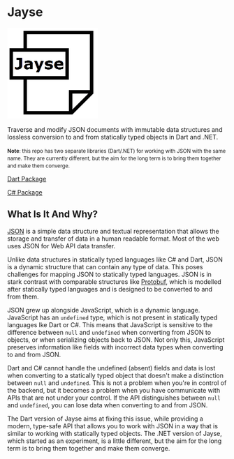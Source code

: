# Jayse

![Logo](Images/IconSmall.png) 

Traverse and modify JSON documents with immutable data structures and lossless conversion to and from statically typed objects in Dart and .NET.

<small>**Note**: this repo has two separate libraries (Dart/.NET) for working with JSON with the same name. They are currently different, but the aim for the long term is to bring them together and make them converge.</small>

[Dart Package](src/dart_jayse)

[C# Package](src/dotnet)

## What Is It And Why?

[JSON](https://www.json.org/json-en.html) is a simple data structure and textual representation that allows the storage and transfer of data in a human readable format. Most of the web uses JSON for Web API data transfer. 

Unlike data structures in statically typed languages like C# and Dart, JSON is a dynamic structure that can contain any type of data. This poses challenges for mapping JSON to statically typed languages. JSON is in stark contrast with comparable structures like [Protobuf](https://protobuf.dev/), which is modelled after statically typed languages and is designed to be converted to and from them.

JSON grew up alongside JavaScript, which is a dynamic language. JavaScript has an `undefined` type, which is not present in statically typed languages lke Dart or C#. This means that JavaScript is sensitive to the difference between `null` and `undefined` when converting from JSON to objects, or when serializing objects back to JSON. Not only this, JavaScript preserves information like fields with incorrect data types when converting to and from JSON. 

Dart and C# cannot handle the undefined (absent) fields and data is lost when converting to a statically typed object that doesn't make a distinction between `null` and `undefined`. This is not a problem when you're in control of the backend, but it becomes a problem when you have communicate with APIs that are not under your control. If the API distinguishes between `null` and `undefined`, you can lose data when converting to and from JSON.

The Dart version of Jayse aims at fixing this issue, while providing a modern, type-safe API that allows you to work with JSON in a way that is similar to working with statically typed objects. The .NET version of Jayse, which started as an experiment, is a little different, but the aim for the long term is to bring them together and make them converge.